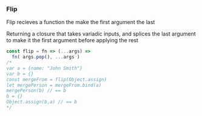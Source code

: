 ### Flip

Flip recieves a function the make the first argument the last

Returning a closure that takes variadic inputs, and splices the last argument to make it the first argument before applying the rest

```js
const flip = fn => (...args) =>
  fn( args.pop(), ...args )
/*
var a = {name: "John Smith"}
var b = {}
const mergeFrom = flip(Object.assign)
let mergePerson = mergeFrom.bind(a)
mergePerson(b) // == b
b = {}
Object.assign(b,a) // == b
*/
```
